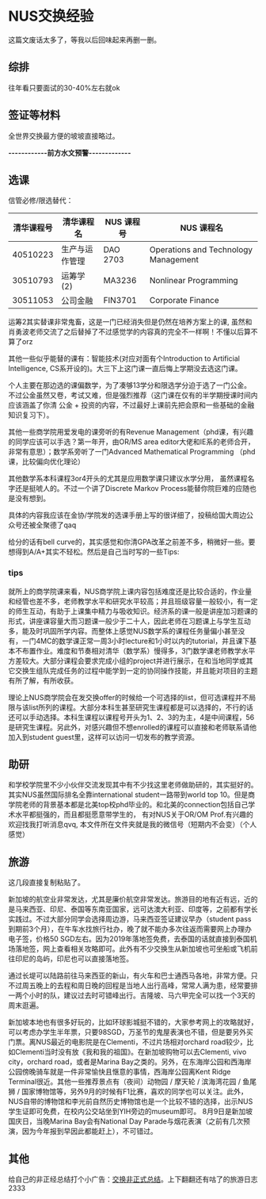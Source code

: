 # NUS交换经验
这篇文废话太多了，等我以后回味起来再删一删。
## 综排
往年看只要面试的30-40%左右就ok
## 签证等材料
全世界交换最方便的坡坡直接略过。

**------------前方水文预警-------------**

## 选课

信管必修/限选替代：

| 清华课程号 | 清华课程名     | NUS 课程号 | NUS 课程名                                 |
| ---------- | -------------- | ---------- | ------------------------------------------ |
| 40510223   | 生产与运作管理   | DAO 2703 | Operations and Technology Management  |
| 30510793   | 运筹学(2) | MA3236  | Nonlinear Programming |
| 30511053 | 公司金融 | FIN3701 | Corporate Finance |

运筹2其实替课非常鬼畜，这是一门已经消失但是仍然在培养方案上的课, 虽然和肖勇波老师交流了之后替掉了不过感觉学的内容真的完全不一样啊！不懂以后算不算了orz

其他一些似乎能替的课有：智能技术(对应对面有个Introduction to Artificial Intelligence, CS系开设的)。大三下上这门课一直后悔上学期没去选这门课。

个人主要在那边选的课偏数学，为了凑够13学分和限选学分迫于选了一门公金。不过公金虽然又卷，考试又难，但是强烈推荐（这门课在仅有的半学期授课时间内应该涵盖了你清 公金 + 投资的内容，不过最好上课前先把会原和一些基础的金融知识复习下）。

其他一些商学院用爱发电的课旁听的有Revenue Management（phd课，有兴趣的同学应该可以手选？第一年开，由OR/MS area editor大佬和IE系的老师合开，非常有意思）；数学系旁听了一门Advanced Mathematical Programming （phd课，比较偏向优化理论）

其他数学系本科课程3or4开头的尤其是应用数学课只建议水学分用， 虽然课程名字还是挺唬人的。不过一个讲了Discrete Markov Process能替你院巨难的应随也是没有想到。

具体的内容我应该在金协/学院发的选课手册上写的很详细了，投稿给国大周边公众号还被全聚德了qaq

给分的话有bell curve的，其实感觉和你清GPA改革之前差不多，稍微好一些。要想得到A/A+其实不轻松。然后是自己当时写的一些Tips:
### tips
就所上的商学院课来看，NUS商学院上课内容包括难度还是比较合适的，作业量和经管也差不多，老师教学水平和研究水平较高；并且班级容量一般较小，有一定的师生互动，有助于上课集中精力与吸收知识。经济系的课一般是讲座加习题课的形式，讲座课容量大而习题课一般少于二十人，因此老师在习题课上与学生互动多，能及时巩固所学内容。而整体上感觉NUS数学系的课程任务量偏小甚至没有，一门4MC的数学课正常一周3小时lecture和1小时以内的tutorial，并且课下基本不布置作业。难度和节奏相对清华（数学系）慢得多，3门数学课老师教学水平方差较大。大部分课程会要求完成小组的project并进行展示，在和当地同学或其它交换生组队完成任务的过程中能学到一定的协同操作技能，并且能对项目的主题有所了解，有所收获。

理论上NUS商学院会在发交换offer的时候给一个可选择的list，但可选课程并不局限与该list所列的课程。大部分本科生甚至研究生课程都是可以选择的，不行的话还可以手动选择。本科生课程以课程号开头为1、2、3的为主，4是中间课程，56是研究生课程。另此外，对感兴趣但不想enrolled的课程可以直接和老师联系请他加入到student guest里，这样可以访问一切发布的教学资源。


## 助研
和学校学院里不少小伙伴交流发现其中有不少找这里老师做助研的，其实挺好的。其实NUS虽然国际排名全靠international student一路带到world top 10。但是商学院老师的背景基本都是北美top校phd毕业的。和北美的connection包括自己学术水平都挺强的，而且都挺愿意带学生的， 有对NUS关于OR/OM Prof.有兴趣的欢迎找我打听消息qvq, 本文件所在文件夹就是我的微信号（短期内不会变）（个人感觉）

## 旅游
这几段直接复制粘贴了。

新加坡的航空业非常发达，尤其是廉价航空非常发达。旅游目的地有近有远，近的是马来西亚、印尼、泰国等东南亚国家，远可达澳大利亚、印度等，之前都有学长实践过。不过大部分同学会选择周边游，马来西亚签证建议早办（student pass到期前3个月），在牛车水找旅行社办，晚了就不能办多次往返而需要网上办理办电子签，价格50 SGD左右。因为2019年落地签免费，去泰国的话就直接到泰国机场落地签，网上查看相关攻略即可。此外有不少交换生从新加坡也可坐船或飞机前往印尼的岛屿，印尼也可以直接落地签。

通过长堤可以陆路前往马来西亚的新山，有火车和巴士通西马各地，非常方便。只不过周五晚上的去程和周日晚的回程是当地人出行高峰，常常人满为患，经常要排一两个小时的队，建议过去时可错峰出行。吉隆坡、马六甲完全可以找一个3天的周末逛遍。

新加坡本地也有很多好玩的，比如环球影城挺不错的，大家参考网上的攻略就好，可以考虑办学生半年票，只要98SGD，万圣节的鬼屋表演也不错，但是要另外买门票。离NUS最近的电影院是在Clementi，不过片场相对orchard road较少，比如Clementi当时没有放《我和我的祖国》。在新加坡购物可以去Clementi, vivo city，orchard road，或者是Marina Bay之类的。另外，在东海岸公园和西海岸公园傍晚骑车就是一件非常愉快且惬意的事情，西海岸公园离Kent Ridge Terminal很近。其他一些推荐景点有（夜间）动物园 / 摩天轮 / 滨海湾花园 / 鱼尾狮 / 国家博物馆等，另外9月的时候有F1比赛，喜欢的同学也可以关注。此外，NUS自带的博物馆和李光前自然历史博物馆也是一个比较不错的选择，出示NUS学生证即可免费，在校内公交站坐到YIH旁边的museum即可。
8月9日是新加坡国庆日，当晚Marina Bay会有National Day Parade与烟花表演（之前有几次预演，因为今年报到早因此都能赶上），不可错过。


## 其他
给自己的非正经总结打个小广告：[交换非正式总结](https://wangtianyu61.github.io/blog/2019/12/30/Exchange/)。上下翻翻还有咕了的旅游日志2333


